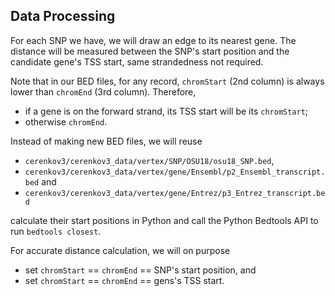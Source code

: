 ## Data Processing

For each SNP we have, we will draw an edge to its nearest gene. The distance will be measured between the SNP's start position and the candidate gene's TSS start, same strandedness not required. 

Note that in our BED files, for any record, `chromStart` (2nd column) is always lower than `chromEnd` (3rd column). Therefore,

- if a gene is on the forward strand, its TSS start will be its `chromStart`;
- otherwise `chromEnd`.

Instead of making new BED files, we will reuse 

- `cerenkov3/cerenkov3_data/vertex/SNP/OSU18/osu18_SNP.bed`, 
- `cerenkov3/cerenkov3_data/vertex/gene/Ensembl/p2_Ensembl_transcript.bed` and
- `cerenkov3/cerenkov3_data/vertex/gene/Entrez/p3_Entrez_transcript.bed`

calculate their start positions in Python and call the Python Bedtools API to run `bedtools closest`.

For accurate distance calculation, we will on purpose

- set `chromStart` == `chromEnd` == SNP's start position, and
- set `chromStart` == `chromEnd` == gens's TSS start.
